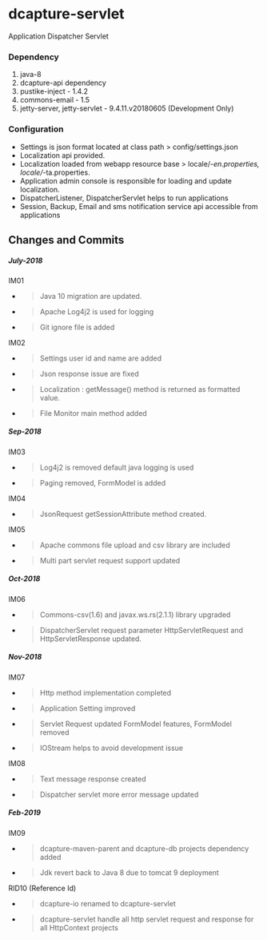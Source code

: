 # dcapture-servlet

Application Dispatcher Servlet

### Dependency

1. java-8
2. dcapture-api dependency
3. pustike-inject - 1.4.2
4. commons-email - 1.5
5. jetty-server, jetty-servlet - 9.4.11.v20180605 (Development Only)

### Configuration

- Settings is json format located at class path > config/settings.json
- Localization api provided.
- Localization loaded from webapp resource base > locale/*-en.properties, locale/*-ta.properties.
- Application admin console is responsible for loading and update localization.
- DispatcherListener, DispatcherServlet helps to run applications
- Session, Backup, Email and sms notification service api accessible from applications   

## Changes and Commits

##### July-2018

IM01

- >Java 10 migration are updated.
- >Apache Log4j2 is used for logging
- >Git ignore file is added

IM02

- >Settings user id and name are added
- >Json response issue are fixed 
- >Localization : getMessage() method is returned as formatted value. 
- >File Monitor main method added

##### Sep-2018

IM03

- >Log4j2 is removed default java logging is used
- >Paging removed, FormModel is added

IM04

- >JsonRequest getSessionAttribute method created.

IM05

- >Apache commons file upload and csv library are included
- >Multi part servlet request support updated

##### Oct-2018

IM06

- >Commons-csv(1.6) and javax.ws.rs(2.1.1) library upgraded
- >DispatcherServlet request parameter HttpServletRequest and HttpServletResponse updated.

##### Nov-2018

IM07

- >Http method implementation completed
- >Application Setting improved 
- >Servlet Request updated FormModel features, FormModel removed
- >IOStream helps to avoid development issue

IM08

- >Text message response created
- >Dispatcher servlet more error message updated

##### Feb-2019
 
IM09
 
- >dcapture-maven-parent and dcapture-db projects dependency added
- >Jdk revert back to Java 8 due to tomcat 9 deployment

RID10 (Reference Id)

- >dcapture-io renamed to dcapture-servlet
- >dcapture-servlet handle all http servlet request and response for all HttpContext projects